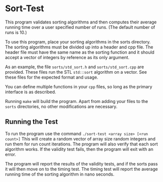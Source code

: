 # Sort-Test
This program validates sorting algorithms and then computes their average
running time over a user specified number of runs. (The default number of runs
is 10.)

To use this program, place your sorting algorithms in the sorts directory. The
sorting algorithms must be divided up into a header and cpp file. The header file
must have the same name as the sorting function and it should accept a vector of
integers by reference as its only argument.

As an example, the file `sorts/std_sort.h` and `sorts/std_sort.cpp` are provided.
These files run the STL `std::sort` algorithm on a vector. See these files for
the expected format and usage.

You can define multiple functions in your `cpp` files, so long as the primary
interface is as described.

Running `make` will build the program. Apart from adding your files to the
`sorts` directories, no other modifications are necessary. 

## Running the Test
To run the program use the command `./sort-test <array size> [<run count>]`
This will create a random vector of array size random integers and run them
for run count iterations. The program will also verify that each sort algorithm
works. If the validity test fails, then the program will exit with an error.

The program will report the results of the validity tests, and if the sorts pass
it will then move on to the timing test. The timing test will report the average
running time of the sorting algorithm in nano seconds.